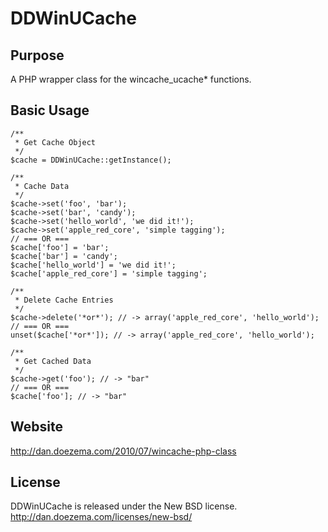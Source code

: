 # DDWinUCache

## Purpose

A PHP wrapper class for the wincache_ucache* functions.

## Basic Usage

    /**
     * Get Cache Object
     */
    $cache = DDWinUCache::getInstance();
    
    /**
     * Cache Data
     */
    $cache->set('foo', 'bar');
    $cache->set('bar', 'candy');
    $cache->set('hello_world', 'we did it!');
    $cache->set('apple_red_core', 'simple tagging');
    // === OR ===
    $cache['foo'] = 'bar';
    $cache['bar'] = 'candy';
    $cache['hello_world'] = 'we did it!';
    $cache['apple_red_core'] = 'simple tagging';
    
    /**
     * Delete Cache Entries
     */
    $cache->delete('*or*'); // -> array('apple_red_core', 'hello_world');
    // === OR ===
    unset($cache['*or*']); // -> array('apple_red_core', 'hello_world');
    
    /**
     * Get Cached Data
     */
    $cache->get('foo'); // -> "bar"
    // === OR ===
    $cache['foo']; // -> "bar"

## Website

http://dan.doezema.com/2010/07/wincache-php-class

## License

DDWinUCache is released under the New BSD license.
http://dan.doezema.com/licenses/new-bsd/